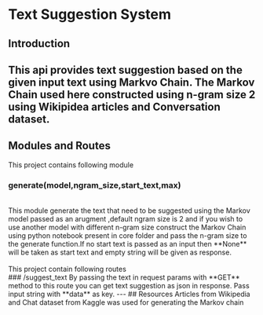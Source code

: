 # Text Suggestion System

## Introduction
This api provides text suggestion based on the given input text using **Markvo Chain**.
The Markov Chain used here  constructed using n-gram size 2 using **Wikipidea articles and Conversation** dataset.
---
## Modules and Routes
This project contains following module
<br>
### generate(model,ngram_size,start_text,max)
<br>
This module generate the text that need to be suggested using the Markov model passed as an arugment ,default ngram size is 2 and if you wish to use another model with different n-gram size construct the Markov Chain using python notebook present in core folder and pass the n-gram size to the generate function.If no start text is passed as an input then **None** will be taken as start text and empty string will be given as response.
<br><br>
This project contain following routes
<br>
### /suggest_text
By passing the text in request params with **GET** method to this route you can get  text suggestion as json in response.
Pass input string with **data** as key.
---
## Resources
Articles from Wikipedia and Chat dataset from Kaggle was used for generating the Markov chain